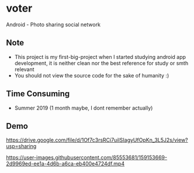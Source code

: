 # voter
Android - Photo sharing social network 

## Note
- This project is my first-big-project when I started studying android app development, it is neither clean nor the best reference for study or smth relevant
- You should not view the source code for the sake of humanity :)

## Time Consuming
- Summer 2019 (1 month maybe, I dont remember actually)

## Demo

https://drive.google.com/file/d/1Of7c3rsRCi7uiISIagyUfOpKn_3L5J2s/view?usp=sharing


https://user-images.githubusercontent.com/85553681/159153669-2d9969ed-ee1a-4d6b-a6ca-eb400e4724df.mp4

